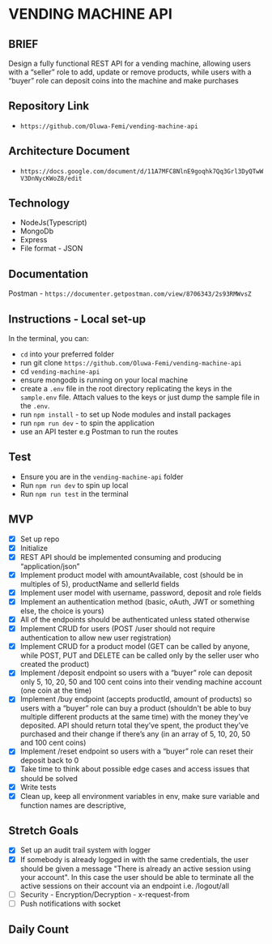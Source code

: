 # VENDING MACHINE API

## BRIEF
Design a fully functional REST API for a vending machine, allowing users with a “seller” role to add, update or remove products, while users with a “buyer” role can deposit coins into the machine and make purchases

## Repository Link
- `https://github.com/Oluwa-Femi/vending-machine-api`

## Architecture Document
- `https://docs.google.com/document/d/11A7MFC8NlnE9goqhk7Qq3Grl3DyQTwWV3DnNycKWoZ8/edit`

## Technology
- NodeJs(Typescript)
- MongoDb
- Express
- File format - JSON

## Documentation
Postman - `https://documenter.getpostman.com/view/8706343/2s93RMWvsZ`

## Instructions - Local set-up
In the terminal, you can:
* `cd` into your preferred folder
* run git clone `https://github.com/Oluwa-Femi/vending-machine-api`
* cd `vending-machine-api`
* ensure mongodb is running on your local machine
* create a `.env` file in the root directory replicating the keys in the `sample.env` file. Attach values to the keys or just dump the sample file in the `.env`. 
* run `npm install` - to set up Node modules and install packages
* run `npm run dev` - to spin the application
* use an API tester e.g Postman to run the routes

## Test
- Ensure you are in the `vending-machine-api` folder
- Run `npm run dev` to spin up local
- Run `npm run test` in the terminal

## MVP
- [x] Set up repo
- [x] Initialize
- [x] REST API should be implemented consuming and producing “application/json”
- [x] Implement product model with amountAvailable, cost (should be in multiples of 5), productName and sellerId fields
- [x] Implement user model with username, password, deposit and role fields
- [x] Implement an authentication method (basic, oAuth, JWT or something else, the choice is yours)
- [x] All of the endpoints should be authenticated unless stated otherwise
- [x] Implement CRUD for users (POST /user should not require authentication to allow new user registration)
- [x] Implement CRUD for a product model (GET can be called by anyone, while POST, PUT and DELETE can be called only by the seller user who created the product)
- [x] Implement /deposit endpoint so users with a “buyer” role can deposit only 5, 10, 20, 50 and 100 cent coins into their vending machine account (one coin at the time)
- [x] Implement /buy endpoint (accepts productId, amount of products) so users with a “buyer” role can buy a product (shouldn't be able to buy multiple different products at the same time) with the money they’ve deposited. API should return total they’ve spent, the product they’ve purchased and their change if there’s any (in an array of 5, 10, 20, 50 and 100 cent coins)
- [x] Implement /reset endpoint so users with a “buyer” role can reset their deposit back to 0
- [x] Take time to think about possible edge cases and access issues that should be solved
- [x] Write tests
- [x] Clean up, keep all environment variables in env, make sure variable and function names are descriptive,

## Stretch Goals
- [x] Set up an audit trail system with logger
- [x] If somebody is already logged in with the same credentials, the user should be given a message "There is already an active session using your account". In this case the user should be able to terminate all the active sessions on their account via an endpoint i.e. /logout/all
- [ ] Security - Encryption/Decryption - x-request-from
- [ ] Push notifications with socket

## Daily Count


